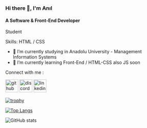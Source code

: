 ### Hi there 👋, I'm Anıl
#### A Software & Front-End Developer 

Student

Skills: HTML / CSS

- 🔭 I’m currently studying in Anadolu University - Management Information Systems 
- 🌱 I’m currently learning Front-End / HTML-CSS also JS soon 

Connect with me : 

[<img src='https://cdn.jsdelivr.net/npm/simple-icons@3.0.1/icons/github.svg' alt='github' height='40'>](https://github.com/ZAC-9)  [<img src='https://cdn.jsdelivr.net/npm/simple-icons@3.0.1/icons/discord.svg' alt='discord' height='40'>](discord.com/users/9491)  [<img src='https://cdn.jsdelivr.net/npm/simple-icons@3.0.1/icons/linkedin.svg' alt='linkedin' height='40'>](https://www.linkedin.com/in/zafer-anil-celik/) 

[![trophy](https://github-profile-trophy.vercel.app/?username=ZAC-9)](https://github.com/ryo-ma/github-profile-trophy)

[![Top Langs](https://github-readme-stats.vercel.app/api/top-langs/?username=ZAC-9)](https://github.com/anuraghazra/github-readme-stats)

![GitHub stats](https://github-readme-stats.vercel.app/api?username=ZAC-9&show_icons=true)  

